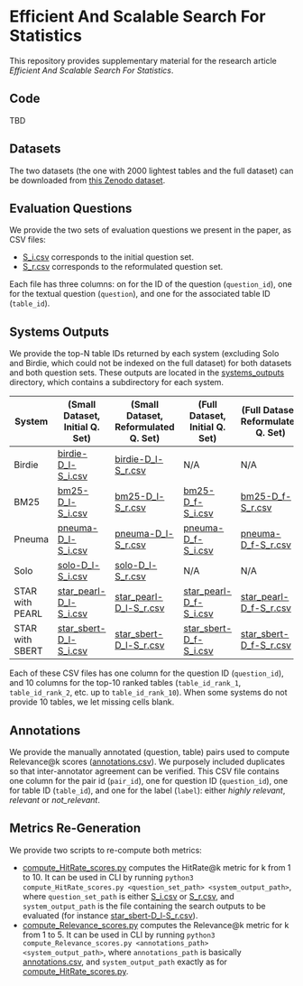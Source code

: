 # Efficient And Scalable Search For Statistics

This repository provides supplementary material for the research article *Efficient And Scalable Search For Statistics*. 

## Code

TBD

## Datasets

The two datasets (the one with 2000 lightest tables and the full dataset) can be downloaded from [this Zenodo dataset](https://doi.org/10.5281/zenodo.15681384).

## Evaluation Questions

We provide the two sets of evaluation questions we present in the paper, as CSV files:
- [S_i.csv](S_i.csv) corresponds to the initial question set.
- [S_r.csv](S_r.csv) corresponds to the reformulated question set.

Each file has three columns: on for the ID of the question (`question_id`), one for the textual question (`question`), and one for the associated table ID (`table_id`).

## Systems Outputs

We provide the top-N table IDs returned by each system (excluding Solo and Birdie, which could not be indexed on the full dataset) for both datasets and both question sets. These outputs are located in the [systems_outputs](systems_outputs) directory, which contains a subdirectory for each system.

| System          | (Small Dataset, Initial Q. Set)                                | (Small Dataset, Reformulated Q. Set)                              | (Full Dataset, Initial Q. Set)                                  | (Full Dataset, Reformulated Q. Set)                              |
|-----------------|-----------------------------------------------------------------|------------------------------------------------------------------|-----------------------------------------------------------------|------------------------------------------------------------------|
| Birdie          | [birdie-D_l-S_i.csv](systems_outputs/birdie/birdie-D_l-S_i.csv) | [birdie-D_l-S_r.csv](systems_outputs/birdie/birdie-D_l-S_r.csv)  | N/A                                                             | N/A                                                             |
| BM25            | [bm25-D_l-S_i.csv](systems_outputs/bm25/bm25-D_l-S_i.csv)       | [bm25-D_l-S_r.csv](systems_outputs/bm25/bm25-D_l-S_r.csv)        | [bm25-D_f-S_i.csv](systems_outputs/bm25/bm25-D_f-S_i.csv)       | [bm25-D_f-S_r.csv](systems_outputs/bm25/bm25-D_f-S_r.csv)       |
| Pneuma          | [pneuma-D_l-S_i.csv](systems_outputs/pneuma/pneuma-D_l-S_i.csv) | [pneuma-D_l-S_r.csv](systems_outputs/pneuma/pneuma-D_l-S_r.csv)  | [pneuma-D_f-S_i.csv](systems_outputs/pneuma/pneuma-D_f-S_i.csv) | [pneuma-D_f-S_r.csv](systems_outputs/pneuma/pneuma-D_f-S_r.csv) |
| Solo            | [solo-D_l-S_i.csv](systems_outputs/solo/solo-D_l-S_i.csv)       | [solo-D_l-S_r.csv](systems_outputs/solo/solo-D_l-S_r.csv)        | N/A                                                             | N/A                                                             |
| STAR with PEARL | [star_pearl-D_l-S_i.csv](systems_outputs/star_pearl/star_pearl-D_l-S_i.csv) | [star_pearl-D_l-S_r.csv](systems_outputs/star_pearl/star_pearl-D_l-S_r.csv) | [star_pearl-D_f-S_i.csv](systems_outputs/star_pearl/star_pearl-D_f-S_i.csv) | [star_pearl-D_f-S_r.csv](systems_outputs/star_pearl/star_pearl-D_f-S_r.csv) |
| STAR with SBERT | [star_sbert-D_l-S_i.csv](systems_outputs/star_sbert/star_sbert-D_l-S_i.csv) | [star_sbert-D_l-S_r.csv](systems_outputs/star_sbert/star_sbert-D_l-S_r.csv) | [star_sbert-D_f-S_i.csv](systems_outputs/star_sbert/star_sbert-D_f-S_i.csv) | [star_sbert-D_f-S_r.csv](systems_outputs/star_sbert/star_sbert-D_f-S_r.csv) |

Each of these CSV files has one column for the question ID (`question_id`), and 10 columns for the top-10 ranked tables (`table_id_rank_1`, `table_id_rank_2`, etc. up to `table_id_rank_10`). When some systems do not provide 10 tables, we let missing cells blank. 

## Annotations

We provide the manually annotated (question, table) pairs used to compute Relevance@k scores ([annotations.csv](annotations.csv)). We purposely included duplicates so that inter-annotator agreement can be verified. This CSV file contains one column for the pair id (`pair_id`), one for question ID (`question_id`), one for table ID (`table_id`), and one for the label (`label`): either *highly relevant*, *relevant* or *not_relevant*.

## Metrics Re-Generation

We provide two scripts to re-compute both metrics:
- [compute_HitRate_scores.py](compute_HitRate_scores.py) computes the HitRate@k metric for k from 1 to 10. It can be used in CLI by running `python3 compute_HitRate_scores.py <question_set_path> <system_output_path>`, where `question_set_path` is either [S_i.csv](S_i.csv) or [S_r.csv](S_r.csv), and `system_output_path` is the file containing the search outputs to be evaluated (for instance [star_sbert-D_l-S_r.csv](systems_outputs/star_sbert/star_sbert-D_l-S_r.csv)).
- [compute_Relevance_scores.py](compute_Relevance_scores.py) computes the Relevance@k metric for k from 1 to 5. It can be used in CLI by running `python3 compute_Relevance_scores.py <annotations_path> <system_output_path>`, where `annotations_path` is basically [annotations.csv](annotations.csv), and `system_output_path` exactly as for [compute_HitRate_scores.py](compute_HitRate_scores.py).
